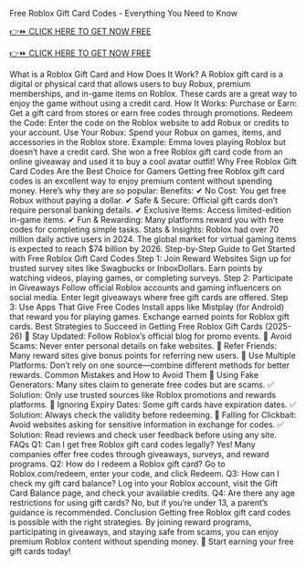 Free Roblox Gift Card Codes - Everything You Need to Know

[👉⏩ CLICK HERE TO GET NOW FREE](https://ecomadboosters.xyz/free%20robux%20gift%20card%20codes/)


[👉⏩ CLICK HERE TO GET NOW FREE](https://ecomadboosters.xyz/free%20robux%20gift%20card%20codes/
)

What is a Roblox Gift Card and How Does It Work? A Roblox gift card is a digital or physical card that allows users to buy Robux, premium memberships, and in-game items on Roblox. These cards are a great way to enjoy the game without using a credit card. How It Works: Purchase or Earn: Get a gift card from stores or earn free codes through promotions. Redeem the Code: Enter the code on the Roblox website to add Robux or credits to your account. Use Your Robux: Spend your Robux on games, items, and accessories in the Roblox store. Example: Emma loves playing Roblox but doesn’t have a credit card. She won a free Roblox gift card code from an online giveaway and used it to buy a cool avatar outfit! Why Free Roblox Gift Card Codes Are the Best Choice for Gamers Getting free Roblox gift card codes is an excellent way to enjoy premium content without spending money. Here’s why they are so popular: Benefits: ✔ No Cost: You get free Robux without paying a dollar. ✔ Safe & Secure: Official gift cards don’t require personal banking details. ✔ Exclusive Items: Access limited-edition in-game items. ✔ Fun & Rewarding: Many platforms reward you with free codes for completing simple tasks. Stats & Insights: Roblox had over 70 million daily active users in 2024. The global market for virtual gaming items is expected to reach $74 billion by 2026. Step-by-Step Guide to Get Started with Free Roblox Gift Card Codes Step 1: Join Reward Websites Sign up for trusted survey sites like Swagbucks or InboxDollars. Earn points by watching videos, playing games, or completing surveys. Step 2: Participate in Giveaways Follow official Roblox accounts and gaming influencers on social media. Enter legit giveaways where free gift cards are offered. Step 3: Use Apps That Give Free Codes Install apps like Mistplay (for Android) that reward you for playing games. Exchange earned points for Roblox gift cards. Best Strategies to Succeed in Getting Free Roblox Gift Cards (2025-26) 🔹 Stay Updated: Follow Roblox’s official blog for promo events. 🔹 Avoid Scams: Never enter personal details on fake websites. 🔹 Refer Friends: Many reward sites give bonus points for referring new users. 🔹 Use Multiple Platforms: Don’t rely on one source—combine different methods for better rewards. Common Mistakes and How to Avoid Them 🚫 Using Fake Generators: Many sites claim to generate free codes but are scams. ✅ Solution: Only use trusted sources like Roblox promotions and rewards platforms. 🚫 Ignoring Expiry Dates: Some gift cards have expiration dates. ✅ Solution: Always check the validity before redeeming. 🚫 Falling for Clickbait: Avoid websites asking for sensitive information in exchange for codes. ✅ Solution: Read reviews and check user feedback before using any site. FAQs Q1: Can I get free Roblox gift card codes legally? Yes! Many companies offer free codes through giveaways, surveys, and reward programs. Q2: How do I redeem a Roblox gift card? Go to Roblox.com/redeem, enter your code, and click Redeem. Q3: How can I check my gift card balance? Log into your Roblox account, visit the Gift Card Balance page, and check your available credits. Q4: Are there any age restrictions for using gift cards? No, but if you’re under 13, a parent’s guidance is recommended. Conclusion Getting free Roblox gift card codes is possible with the right strategies. By joining reward programs, participating in giveaways, and staying safe from scams, you can enjoy premium Roblox content without spending money. 🔹 Start earning your free gift cards today!
